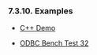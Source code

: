<div id="odbcimplementationexamples" class="section">

<div class="titlepage">

<div>

<div>

### 7.3.10. Examples

</div>

</div>

</div>

<div class="itemizedlist">

- <a href="http://docs.openlinksw.com/mt/odbcsam.html#cppdemo"
  class="ulink" target="_top">C++ Demo</a>

- <a href="http://docs.openlinksw.com/mt/odbcsam.html#odbcbench"
  class="ulink" target="_top">ODBC Bench Test 32</a>

</div>

</div>

